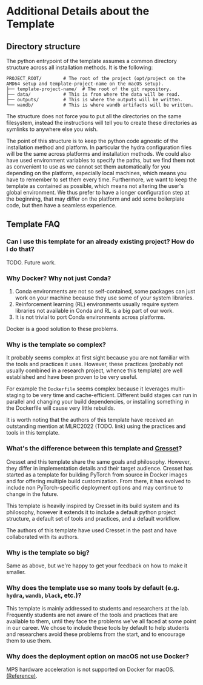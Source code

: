 # Additional Details about the Template

## Directory structure

The python entrypoint of the template assumes a common directory structure across all installation methods.
It is the following:

```text
PROJECT_ROOT/        # The root of the project (opt/project on the AMD64 setup and template-project-name on the macOS setup).
├── template-project-name/  # The root of the git repository.
├── data/            # This is from where the data will be read.
├── outputs/         # This is where the outputs will be written.
└── wandb/           # This is where wandb artifacts will be written.
```

The structure does not force you to put all the directories on the same filesystem, instead the instructions will tell
you to create these directories as symlinks to anywhere else you wish.

The point of this structure is to keep the python code agnostic of the installation method and platform.
In particular the hydra configuration files will be the same across platforms and installation methods.
We could also have used environment variables to specify the paths, but we find them not as convenient to use as
we cannot set them automatically for you depending on the platform, especially local machines,
which means you have to remember to set them every time.
Furthermore, we want to keep the template as contained as possible, which means not altering the user's global
environment.
We thus prefer to have a longer configuration step at the beginning, that may differ on the platform and add some
boilerplate code, but then have a seamless experience.

## Template FAQ

### Can I use this template for an already existing project? How do I do that?

TODO. Future work.

### Why Docker? Why not just Conda?

1. Conda environments are not so self-contained, some packages can just work on your machine because they use some of
   your system libraries.
2. Reinforcement learning (RL) environments usually require system libraries not available in Conda
   and RL is a big part of our work.
3. It is not trivial to port Conda environments across platforms.

Docker is a good solution to these problems.

### Why is the template so complex?

It probably seems complex at first sight because you are not familiar with the tools and practices it uses.
However, these practices (probably not usually combined in a research project, whence this template) are
well established and have been proven to be very useful.

For example the `Dockerfile` seems complex because it leverages multi-staging to be very
time and cache-efficient.
Different build stages can run in parallel and changing your build dependencies,
or installing something in the Dockerfile will cause very little rebuilds.

It is worth noting that the authors of this template have received an outstanding mention at MLRC2022 (TODO. link) using
the practices and tools in this template.

### What's the difference between this template and [Cresset](https://github.com/cresset-template/cresset)?

Cresset and this template share the same goals and philosophy.
However, they differ in implementation details and their target audience.
Cresset has started as a template for building PyTorch from source in Docker images and for offering multiple build
customization.
From there, it has evolved to include non PyTorch-specific deployment options and may continue to change in the future.

This template is heavily inspired by Cresset in its build system and its philosophy, however it extends it to include
a default python project structure, a default set of tools and practices, and a default workflow.

The authors of this template have used Cresset in the past and have collaborated with its authors.

### Why is the template so big?

Same as above, but we're happy to get your feedback on how to make it smaller.

### Why does the template use so many tools by default (e.g. `hydra`, `wandb`, `black`, etc.)?

This template is mainly addressed to students and researchers at the <lab-name> lab.
Frequently students are not aware of the tools and practices that are available to them, until they face the problems
we've all faced at some point in our career.
We chose to include these tools by default to help students and researchers avoid these problems from the start,
and to encourage them to use them.

### Why does the deployment option on macOS not use Docker?

MPS hardware acceleration is not supported on Docker for
macOS. [(Reference)](https://github.com/pytorch/pytorch/issues/81224).
